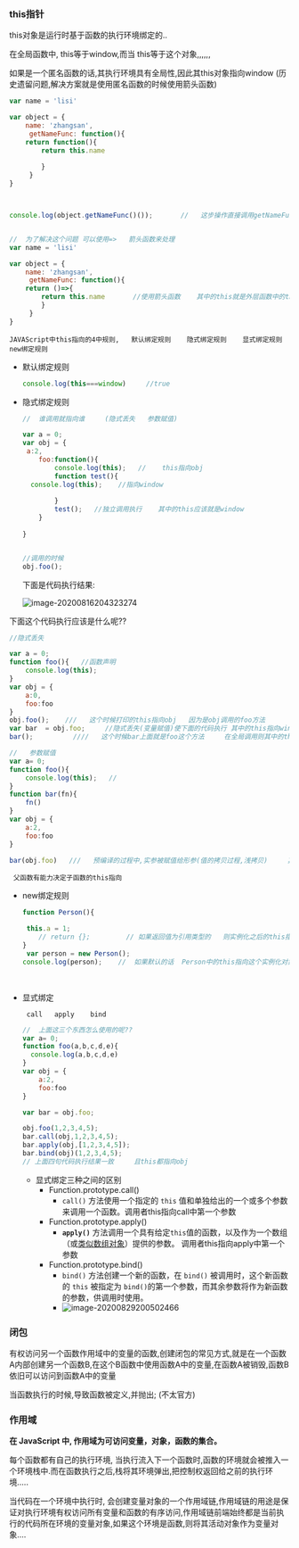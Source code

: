 ### this指针

this对象是运行时基于函数的执行环境绑定的..

在全局函数中,   this等于window,而当 this等于这个对象,,,,,,

如果是一个匿名函数的话,其执行环境具有全局性,因此其this对象指向window    (历史遗留问题,解决方案就是使用匿名函数的时候使用箭头函数)



```  javascript
var name = 'lisi'

var object = {
    name: 'zhangsan',
     getNameFunc: function(){
	return function(){
		return this.name
    	
    	}
     }
}



console.log(object.getNameFunc()());       //   这步操作直接调用getNameFunc这个函数返回的函数    又因为其是匿名函数,所以其中的this指向为window   打印出来的值也就是lisi


//  为了解决这个问题 可以使用=>   箭头函数来处理
var name = 'lisi'

var object = {
    name: 'zhangsan',
     getNameFunc: function(){
	return ()=>{
		return this.name       //使用箭头函数    其中的this就是外层函数中的this  也就是和getNameFunc函数中的this一致,   this.name   也就是zhangsan
    	}
     }
}
```

`JAVAScript中this指向的4中规则,   默认绑定规则    隐式绑定规则    显式绑定规则    new绑定规则`

* 默认绑定规则

  ``` javascript
  console.log(this===window)     //true
  ```

* 隐式绑定规则

  ``` javascript
  //  谁调用就指向谁     (隐式丢失   参数赋值)
  ```

  ``` javascript
  var a = 0;
  var obj = {
   a:2,
      foo:function(){
          console.log(this);   //    this指向obj
          function test(){
  	console.log(this);    //指向window
          
          }
          test();   //独立调用执行    其中的this应该就是window
      }
      
  }
  
  
  //调用的时候
  obj.foo();
  ```

  下面是代码执行结果:

  ![image-20200816204323274](C:\Users\L\AppData\Roaming\Typora\typora-user-images\image-20200816204323274.png)



下面这个代码执行应该是什么呢??

``` javascript
//隐式丢失

var a = 0;
function foo(){   //函数声明
	console.log(this);
}
var obj = {
    a:0,
    foo:foo
}
obj.foo();    ///   这个时候打印的this指向obj   因为是obj调用的foo方法
var bar  = obj.foo;     //隐式丢失(变量赋值)使下面的代码执行 其中的this指向window    
bar();          ////   这个时候bar上面就是foo这个方法     在全局调用则其中的this指向window  
```

``` javascript
//   参数赋值
var a= 0;
function foo(){
	console.log(this);   // 
}
function bar(fn){
    fn()
}
var obj = {
    a:2,
    foo:foo
}

bar(obj.foo)   ///   预编译的过程中,实参被赋值给形参(值的拷贝过程,浅拷贝)     其中实参就是foo这个函数  将这个函数传入bar函数内部  并独立调用执行...   那么foo中的this指向就是window
```

` 父函数有能力决定子函数的this指向`



* new绑定规则

  ``` javascript
  function Person(){
  
   this.a = 1;
      // return {};         // 如果返回值为引用类型的   则实例化之后的this指向这个引用类型数据,    如果是值类型的数据,则不影响this的变化
  }
   var person = new Person();
  console.log(person);    //  如果默认的话  Person中的this指向这个实例化对象person
  ```

  

  

​			

* 显式绑定   

  ` call   apply    bind`

  ``` javascript
  //  上面这三个东西怎么使用的呢??
  var a= 0;
  function foo(a,b,c,d,e){
  	console.log(a,b,c,d,e)
  }
  var obj = {
      a:2,
      foo:foo
  }
  
  var bar = obj.foo;
  
  obj.foo(1,2,3,4,5);
  bar.call(obj,1,2,3,4,5);
  bar.apply(obj,[1,2,3,4,5]);
  bar.bind(obj)(1,2,3,4,5);    
  // 上面四句代码执行结果一致     且this都指向obj
  ```

  * 显式绑定三种之间的区别
    * Function.prototype.call()
      * `call()` 方法使用一个指定的 `this` 值和单独给出的一个或多个参数来调用一个函数。调用者this指向call中第一个参数
    * Function.prototype.apply()
      * **`apply()`** 方法调用一个具有给定`this`值的函数，以及作为一个数组（或[类似数组对象](https://developer.mozilla.org/zh-CN/docs/Web/JavaScript/Guide/Indexed_collections#Working_with_array-like_objects)）提供的参数。 调用者this指向apply中第一个参数
    * Function.prototype.bind()     
      * `bind()` 方法创建一个新的函数，在 `bind()` 被调用时，这个新函数的 `this` 被指定为 `bind()`的第一个参数，而其余参数将作为新函数的参数，供调用时使用。
      * ![image-20200829200502466](C:\Users\L\AppData\Roaming\Typora\typora-user-images\image-20200829200502466.png)



### 闭包

有权访问另一个函数作用域中的变量的函数,创建闭包的常见方式,就是在一个函数A内部创建另一个函数B,在这个B函数中使用函数A中的变量,在函数A被销毁,函数B依旧可以访问到函数A中的变量





当函数执行的时候,导致函数被定义,并抛出;    (不太官方)





### 作用域

**在 JavaScript 中, 作用域为可访问变量，对象，函数的集合。**

每个函数都有自己的执行环境,  当执行流入下一个函数时,函数的环境就会被推入一个环境栈中.而在函数执行之后,栈将其环境弹出,把控制权返回给之前的执行环境.....

当代码在一个环境中执行时,  会创建变量对象的一个作用域链,作用域链的用途是保证对执行环境有权访问所有变量和函数的有序访问,作用域链前端始终都是当前执行的代码所在环境的变量对象,如果这个环境是函数,则将其活动对象作为变量对象....